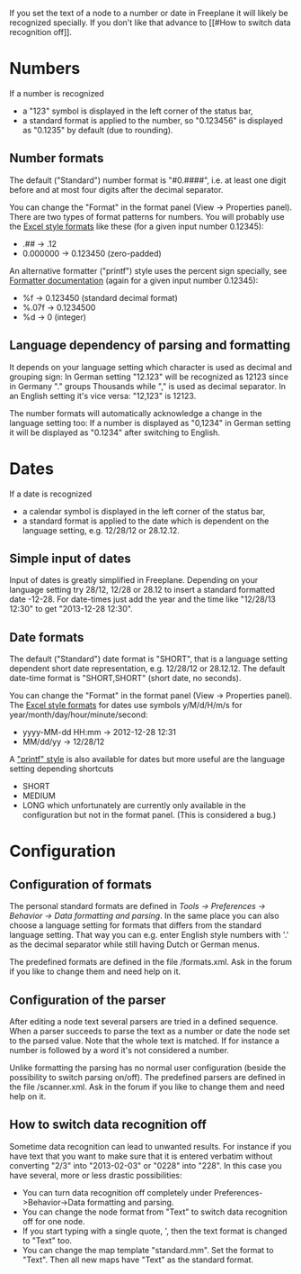 If you set the text of a node to a number or date in Freeplane it will likely be recognized specially. If you don't like that advance to [[#How to switch data recognition off]].

# Numbers
If a number is recognized

* a "123" symbol is displayed in the left corner of the status bar,
* a standard format is applied to the number, so "0.123456" is displayed as "0.1235" by default (due to rounding).

## Number formats
The default ("Standard") number format is "#0.####", i.e. at least one digit before and at most four digits after the decimal separator.

You can change the "Format" in the format panel (View -> Properties panel). There are two types of format patterns for numbers. You will probably use the [Excel style formats](http://www.google.com/search?q=excel+format+number) like these (for a given input number 0.12345):

* .## -> .12
* 0.000000 -> 0.123450 (zero-padded)

An alternative formatter ("printf") style uses the percent sign specially, see [Formatter documentation](http://docs.oracle.com/javase/1.5.0/docs/api/java/util/Formatter.html) (again for a given input number 0.12345):

* %f -> 0.123450 (standard decimal format)
* %.07f -> 0.1234500
* %d -> 0 (integer)

## Language dependency of parsing and formatting
It depends on your language setting which character is used as decimal and grouping sign: In German setting "12.123" will be recognized as 12123 since in Germany "." groups Thousands while "," is used as decimal separator. In an English setting it's vice versa: "12,123" is 12123.

The number formats will automatically acknowledge a change in the language setting too: If a number is displayed as "0,1234" in German setting it will be displayed as "0.1234" after switching to English.

# Dates
If a date is recognized

* a calendar symbol is displayed in the left corner of the status bar,
* a standard format is applied to the date which is dependent on the language setting, e.g. 12/28/12 or 28.12.12.

## Simple input of dates
Input of dates is greatly simplified in Freeplane. Depending on your language setting try 28/12, 12/28 or 28.12 to insert a standard formatted date <currentyear>-12-28. For date-times just add the year and the time like "12/28/13 12:30" to get "2013-12-28 12:30".

## Date formats
The default ("Standard") date format is "SHORT", that is a language setting dependent short date representation, e.g. 12/28/12 or 28.12.12. The default date-time format is "SHORT,SHORT" (short date, no seconds).

You can change the "Format" in the format panel (View -> Properties panel). The [Excel style formats](http://www.google.com/search?q=excel+format+number) for dates use symbols y/M/d/H/m/s for year/month/day/hour/minute/second:

* yyyy-MM-dd HH:mm -> 2012-12-28 12:31
* MM/dd/yy -> 12/28/12

A ["printf" style](http://docs.oracle.com/javase/1.5.0/docs/api/java/util/Formatter.html) is also available for dates but more useful are the language setting depending shortcuts

* SHORT
* MEDIUM
* LONG
which unfortunately are currently only available in the configuration but not in the format panel. (This is considered a bug.)

# Configuration

## Configuration of formats
The personal standard formats are defined in *Tools -> Preferences -> Behavior -> Data formatting and parsing*.
In the same place you can also choose a language setting for formats that differs from the standard language setting. That way you can e.g. enter English style numbers with '.' as the decimal separator while still having Dutch or German menus.

The predefined formats are defined in the file <freeplaneuserdir>/formats.xml. Ask in the forum if you like to change them and need help on it.

## Configuration of the parser
After editing a node text several parsers are tried in a defined sequence. When a parser succeeds to parse the text as a number or date the node set to the parsed value. Note that the whole text is matched. If for instance a number is followed by a word it's not considered a number.

Unlike formatting the parsing has no normal user configuration (beside the possibility to switch parsing on/off). The predefined parsers are defined in the file <freeplaneuserdir>/scanner.xml. Ask in the forum if you like to change them and need help on it.

## How to switch data recognition off
Sometime data recognition can lead to unwanted results. For instance if you have text that you want to make sure that it is entered verbatim without converting "2/3" into "2013-02-03" or "0228" into "228". In this case you have several, more or less drastic possibilities:

* You can turn data recognition off completely under Preferences->Behavior->Data formatting and parsing.
* You can change the node format from "Text" to switch data recognition off for one node.
* If you start typing with a single quote, ', then the text format is changed to "Text" too.
* You can change the map template "standard.mm". Set the format to "Text". Then all new maps have "Text" as the standard format.


